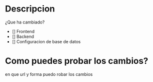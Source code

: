 # Descripcion
¿Que ha cambiado?

- [] Frontend
- [] Backend
- [] Configuracion de base de datos

# Como puedes probar los cambios?
en que url y forma puedo robar los cambios

